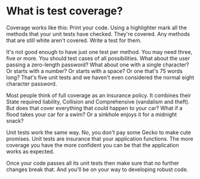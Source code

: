 # What is test coverage?

Coverage works like this: Print your code. Using a highlighter mark all the methods that your unit tests have checked. They're covered. Any methods that are still white aren't covered. Write a test for them.

It's not good enough to have just one test per method. You may need three, five or more. You should test cases of all possibilities. What about the user passing a zero-length password? What about one with a single character? Or starts with a number? Or starts with a space? Or one that's 75 words long? That's five unit tests and we haven't even considered the normal eight character password.

Most people think of full coverage as an insurance policy. It combines their State required liability, Collision and Comprehensive \(vandalism and theft\). But does that cover everything that could happen to your car? What if a flood takes your car for a swim? Or a sinkhole enjoys it for a midnight snack?

Unit tests work the same way. No, you don't pay some Gecko to make cute promises. Unit tests are insurance that your application functions. The more coverage you have the more confident you can be that the application works as expected.

Once your code passes all its unit tests then make sure that no further changes break that. And you'll be on your way to developing robust code.

